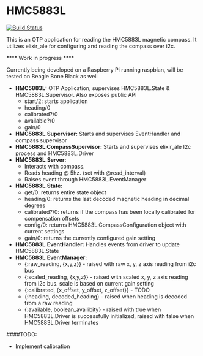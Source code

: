 HMC5883L
========
[![Build Status](https://travis-ci.org/TattdCodeMonkey/hmc5883l.png?branch=master)](https://travis-ci.org/TattdCodeMonkey/hmc5883l)

This is an OTP application for reading the HMC5883L magnetic compass. It utilizes elixir_ale for configuring and reading the compass over i2c.

**** Work in progress ****

Currently being developed on a Raspberry Pi running raspbian, will be tested on Beagle Bone Black as well
- **HMC5883L:** OTP Application, supervises HMC5883L.State & HMC5883L.Supervisor. Also exposes public API
	- start/2: starts application
	- heading/0
	- calibrated?/0
	- available?/0
	- gain/0
- **HMC5883L.Supervisor:** Starts and supervises EventHandler and compass supervisor
- **HMC5883L.CompassSupervisor:** Starts and supervises elixir_ale I2c process and HMC5883L.Driver
- **HMC5883L.Server:**
	- Interacts with compass.
	- Reads heading @ 5hz. (set with @read_interval)
	- Raises event through HMC5883L.EventManager
- **HMC5883L.State:**
	- get/0: returns entire state object
	- heading/0: returns the last decoded magnetic heading in decimal degrees
	- calibrated?/0: returns if the compass has been locally calibrated for compensation offsets
	- config/0: returns HMC5883L.CompassConfiguration object with current settings
	- gain/0: returns the currently configured gain setting
- **HMC5883L.EventHandler:** Handles events from driver to update HMC5883L.State
- **HMC5883L.EventManager:**
	- {:raw_reading, {x,y,z}} - raised with raw x, y, z axis reading from i2c bus
	- {:scaled_reading, {x,y,z}} - raised with scaled x, y, z axis reading from i2c bus. scale is based on current gain setting
	- {:calibrated, {x_offset, y_offset, z_offset}} - TODO
	- {:heading, decoded_heading} - raised when heading is decoded from a raw reading
	- {:available, boolean_availibity} - raised with true when HMC5883L.Driver is successfully initialized, raised with false when HMC5883L.Driver terminates

####TODO:
- Implement calibration
